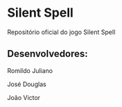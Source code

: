 # Silent Spell
 Repositório oficial do jogo Silent Spell
## Desenvolvedores: 
 Romildo Juliano
 
 José Douglas
 
 João Victor
